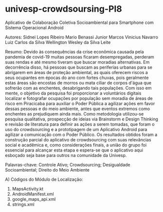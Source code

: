 # univesp-crowdsoursing-PI8
Aplicativo de Colaboração Coletiva Socioambiental para Smartphone com Sistema Operacional Android

Autores: 
Sidnei Lopes Ribeiro
Mario Benassi Junior
Marcos Vinicius Navarro
Luiz Carlos da Silva
Wellington Wesley da Silva Leite

Resumo: Devido às consequências da crise econômica causada pela pandemia de covid-19 muitas pessoas ficaram desempregadas, perderam suas rendas e até mesmo tiveram que buscar moradias alternativas. Em decorrência disso, há pessoas que buscam as periferias urbanas para se abrigarem em áreas de proteção ambiental, as quais oferecem riscos a seus ocupantes em épocas do ano com fortes chuvas, pois geralmente estas áreas são encostas de morros ou mata ciliar de corpos d'água que sofrerão com as enchentes, desabrigando tais populações. Com isso em mente, o objetivo da pesquisa foi proporcionar a voluntários digitais localizar e fotografar ocupações por população sem moradia de áreas de risco em Piracicaba para auxiliar o Poder Pública a agilizar ações em favor dessas pessoas e do meio ambiente, antes que eventos extremos como enchentes as prejudiquem ainda mais. Como metodologia utilizou-se pesquisa qualitativa, prospecção de ideias via Brainstorm e Design Thinking e revisão de literatura para definir as ações a serem tomadas, que foram o uso do crowdsourcing e a prototipagem de um Aplicativo Android para agilizar a comunicação com o Poder Público. Os resultados obtidos
foram a construção parcial do aplicativo de crowdsourcing com suas relevâncias social e acadêmica e, como considerações finais, a união do grupo foi essencial para alcançar esta etapa e espera-se que o aplicativo aqui esboçado seja base para outros na comunidade da Univesp.

Palavras-chave: Controle Ativo; Crowdsourcing; Desigualdade Socioambiental;
Direito do Meio Ambiente

A) Códigos do Módulo de Localização: 

1. MapsActivity.kt
2. AndroidManifest.xml
3. google_maps_api.xml
4. strings.xml


